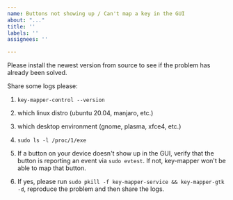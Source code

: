```yaml
---
name: Buttons not showing up / Can't map a key in the GUI
about: "..."
title: ''
labels: ''
assignees: ''

---
```


Please install the newest version from source to see if the problem has already been solved.

Share some logs please:

1. `key-mapper-control --version`
2. which linux distro (ubuntu 20.04, manjaro, etc.)
3. which desktop environment (gnome, plasma, xfce4, etc.)
4. `sudo ls -l /proc/1/exe`

5. If a button on your device doesn't show up in the GUI, verify that the button is reporting an event via `sudo evtest`. If not, key-mapper won't be able to map that button.
6. If yes, please run `sudo pkill -f key-mapper-service && key-mapper-gtk -d`, reproduce the problem and then share the logs.
